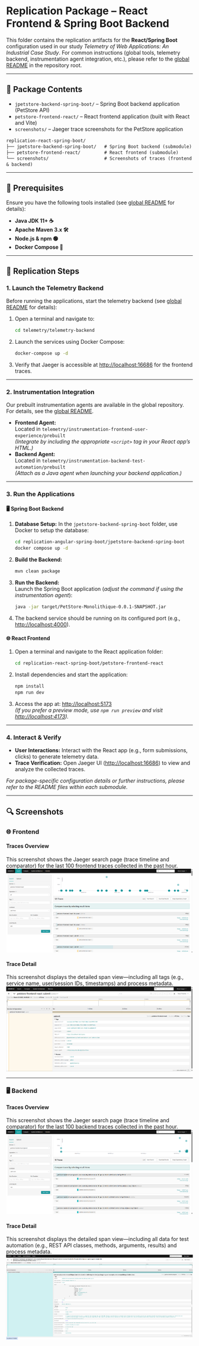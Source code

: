 # Replication Package – React Frontend & Spring Boot Backend  
This folder contains the replication artifacts for the **React/Spring Boot** configuration used in our study *Telemetry of Web Applications: An Industrial Case Study*. For common instructions (global tools, telemetry backend, instrumentation agent integration, etc.), please refer to the [global README](../README.md) in the repository root.

---

## 📂 Package Contents  
- `jpetstore-backend-spring-boot/` – Spring Boot backend application (PetStore API)  
- `petstore-frontend-react/` – React frontend application (built with React and Vite)  
- `screenshots/` – Jaeger trace screenshots for the PetStore application  

```plaintext
replication-react-spring-boot/
├── jpetstore-backend-spring-boot/   # Spring Boot backend (submodule)
├── petstore-frontend-react/         # React frontend (submodule)
└── screenshots/                     # Screenshots of traces (frontend & backend)
```

---

## 🔧 Prerequisites  
Ensure you have the following tools installed (see [global README](../README.md#️-common-tools) for details):
- **Java JDK 11+ ☕**
- **Apache Maven 3.x 🛠️**
- **Node.js & npm 🟢**
- **Docker Compose 🐳**

---

## 🚀 Replication Steps
### 1. Launch the Telemetry Backend  
Before running the applications, start the telemetry backend (see [global README](../README.md#-global-replication-steps) for details):

1. Open a terminal and navigate to:
   ```sh
   cd telemetry/telemetry-backend
   ```
2. Launch the services using Docker Compose:
   ```sh
   docker-compose up -d
   ```
3. Verify that Jaeger is accessible at [http://localhost:16686](http://localhost:16686) for the frontend traces.

---

### 2. Instrumentation Integration  
Our prebuilt instrumentation agents are available in the global repository. For details, see the [global README](../README.md#2-use-the-prebuilt-instrumentation-agents).
- **Frontend Agent:**  
  Located in `telemetry/instrumentation-frontend-user-experience/prebuilt`  
  *(Integrate by including the appropriate `<script>` tag in your React app’s HTML.)*
- **Backend Agent:**  
  Located in `telemetry/instrumentation-backend-test-automation/prebuilt`  
  *(Attach as a Java agent when launching your backend application.)*

---

### 3. Run the Applications
#### 🖥️ Spring Boot Backend
1. **Database Setup:**
   In the `jpetstore-backend-spring-boot` folder, use Docker to setup the database:
     ```sh
     cd replication-angular-spring-boot/jpetstore-backend-spring-boot
     docker compose up -d
     ```
2. **Build the Backend:**  
   ```sh
   mvn clean package
   ```
3. **Run the Backend:**  
   Launch the Spring Boot application (*adjust the command if using the instrumentation agent*):
   ```sh
   java -jar target/PetStore-Monolithique-0.0.1-SNAPSHOT.jar
   ```
4. The backend service should be running on its configured port (e.g., [http://localhost:4000](http://localhost:4000)).

#### 🌐 React Frontend
1. Open a terminal and navigate to the React application folder:
   ```sh
   cd replication-react-spring-boot/petstore-frontend-react
   ```
2. Install dependencies and start the application:
   ```sh
   npm install
   npm run dev
   ```
3. Access the app at: [http://localhost:5173](http://localhost:5173)  
   *(If you prefer a preview mode, use `npm run preview` and visit [http://localhost:4173](http://localhost:4173)).*

---

### 4. Interact & Verify
- **User Interactions:** Interact with the React app (e.g., form submissions, clicks) to generate telemetry data.
- **Trace Verification:** Open Jaeger UI ([http://localhost:16686](http://localhost:16686)) to view and analyze the collected traces.

*For package-specific configuration details or further instructions, please refer to the README files within each submodule.*

---

## 🔍 Screenshots
### 🌐 Frontend  
#### Traces Overview  
This screenshot shows the Jaeger search page (trace timeline and comparator) for the last 100 frontend traces collected in the past hour.  
![Jaeger Frontend Trace Overview](screenshots/frontend/traces-overview.png)

#### Trace Detail  
This screenshot displays the detailed span view—including all tags (e.g., service name, user/session IDs, timestamps) and process metadata.  
![Jaeger Frontend Span Detail](screenshots/frontend/trace-detail.png)

---

### 🖥️ Backend  
#### Traces Overview  
This screenshot shows the Jaeger search page (trace timeline and comparator) for the last 100 backend traces collected in the past hour.  
![Jaeger Backend Trace Overview](screenshots/backend/traces-overview.png)

#### Trace Detail  
This screenshot displays the detailed span view—including all data for test automation (e.g., REST API classes, methods, arguments, results) and process metadata.  
![Jaeger Backend Trace Detail](screenshots/backend/trace-detail.png)